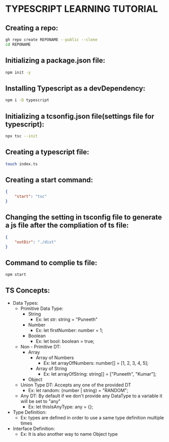 # TYPESCRIPT LEARNING TUTORIAL

## Creating a repo:

```sh
gh repo create REPONAME --public --clone
cd REPONAME
```

## Initializing a package.json file:

```sh
npm init -y
```

## Installing Typescript as a devDependency:

```sh
npm i -D typescript
```

## Initializing a tcsonfig.json file(settings file for typescript):

```sh
npx tsc --init
```

## Creating a typescript file:

```sh
touch index.ts
```

## Creating a start command:

```json
{
    "start": "tsc"
}
```

## Changing the setting in tsconfig file to generate a js file after the compliation of ts file:

```json
{
    "outDir": "./dist"
}
```

## Command to complie ts file:

```sh
npm start
```

## TS Concepts:

* Data Types:
  * Primitive Data Type:
    * String
      * Ex: let str: string = "Puneeth"
    * Number
      * Ex: let firstNumber: number = 1;
    * Boolean
      * Ex: let bool: boolean = true;
  * Non - Primitive DT:
    * Array
      * Array of Numbers
        * Ex: let arrayOfNumbers: number[] = [1, 2, 3, 4, 5];
      * Array of String
        * Ex: let arrayOfString: string[] = ["Puneeth", "Kumar"];
    * Object
  * Union Type DT: Accepts any one of the provided DT
    * Ex: let random: (number | string) = "RANDOM";
  * Any DT: By default if we don't provide any DataType to a variable it will be set to "any"
    * Ex: let thisIsAnyType: any = {};
* Type Definition:
  * Ex: types are defined in order to use a same type definition multiple times
* Interface Definition:
  * Ex: It is also another way to name Object type

